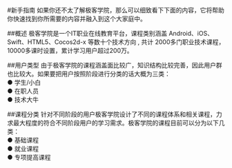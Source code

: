 #新手指南
如果你还不太了解极客学院，那么可以细致看下下面的内容，它将帮助你快速找到你所需要的内容并融入到这个大家庭中。

##概述
极客学院是一个IT职业在线教育平台，课程类别涵盖 Android、iOS、Swift、HTML5、Cocos2d-x 等数十个技术方向 , 共计 2000多门职业技术课程，10000多课时设置，累计学习用户超过200万。

##用户类型
由于极客学院的课程涵盖面比较广，知识结构比较完善，因此用户群也比较大。如果要把用户按照阶段进行分类的话大概为三类：<br>
  ● 学生/小白<br>
  ● 在职人员<br>
  ● 技术大牛<br>

##课程分类
针对不同阶段的用户极客学院设计了不同的课程体系和相关课程，力求最大程度的符合不同阶段用户的学习需求。极客学院的课程目前可以分为以下几类：<br>
  ● 基础课程<br>
  ● 就业课程<br>
  ● 专项提高课程<br>
